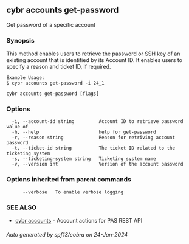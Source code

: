 ## cybr accounts get-password

Get password of a specific account

### Synopsis

This method enables users to retrieve the password or SSH key of an existing account that is identified by its Account ID. It enables users to specify a reason and ticket ID, if required.
	
	Example Usage:
	$ cybr accounts get-password -i 24_1

```
cybr accounts get-password [flags]
```

### Options

```
  -i, --account-id string         Account ID to retrieve password value of
  -h, --help                      help for get-password
  -r, --reason string             Reason for retriving account password
  -t, --ticket-id string          The ticket ID related to the ticketing system
  -s, --ticketing-system string   Ticketing system name
  -v, --version int               Version of the account password
```

### Options inherited from parent commands

```
      --verbose   To enable verbose logging
```

### SEE ALSO

* [cybr accounts](cybr_accounts.md)	 - Account actions for PAS REST API

###### Auto generated by spf13/cobra on 24-Jan-2024
